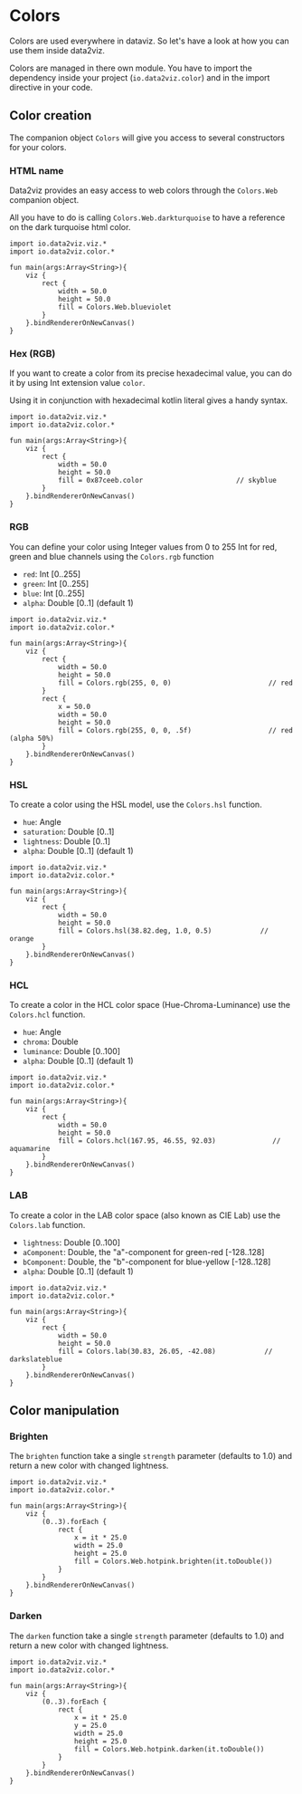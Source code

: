 # Colors

Colors are used everywhere in dataviz. So let's have a look at how you can use them 
inside data2viz.

Colors are managed in there own module. You have to import the dependency 
inside your project (`io.data2viz.color`) and in the import directive in your code.

## Color creation

The companion object `Colors` will give you access to several constructors for your colors.

### HTML name

Data2viz provides an easy access to web colors through the `Colors.Web` companion 
object. 

All you have to do is calling `Colors.Web.darkturquoise` to have a reference 
on the dark turquoise html color.

```height=50
import io.data2viz.viz.*
import io.data2viz.color.*

fun main(args:Array<String>){
    viz {
        rect {
            width = 50.0
            height = 50.0
            fill = Colors.Web.blueviolet
        }                
    }.bindRendererOnNewCanvas()
}
```

### Hex (RGB)

If you want to create a color from its precise hexadecimal value, you can do it by using 
Int extension value `color`. 

Using it in conjunction with hexadecimal kotlin literal gives a handy syntax.

```height=50 from=4 to=12
import io.data2viz.viz.*
import io.data2viz.color.*

fun main(args:Array<String>){
    viz {
        rect {
            width = 50.0
            height = 50.0
            fill = 0x87ceeb.color                       // skyblue
        }                
    }.bindRendererOnNewCanvas()
}
```

### RGB

You can define your color using Integer values from 0 to 255 Int for red, green and blue channels
using the `Colors.rgb` function

 * `red`: Int [0..255]
 * `green`: Int [0..255]
 * `blue`: Int [0..255]
 * `alpha`: Double [0..1] (default 1)

```height=50 from=4 to=18
import io.data2viz.viz.*
import io.data2viz.color.*

fun main(args:Array<String>){
    viz {
        rect {
            width = 50.0
            height = 50.0
            fill = Colors.rgb(255, 0, 0)                        // red
        }                
        rect {
            x = 50.0
            width = 50.0
            height = 50.0
            fill = Colors.rgb(255, 0, 0, .5f)                   // red (alpha 50%)
        }                   
    }.bindRendererOnNewCanvas()
}
```

### HSL

To create a color using the HSL model, use the `Colors.hsl` function.

 * `hue`: Angle
 * `saturation`: Double [0..1]
 * `lightness`: Double [0..1]
 * `alpha`: Double [0..1] (default 1)

```height=50 from=4 to=18
import io.data2viz.viz.*
import io.data2viz.color.*

fun main(args:Array<String>){
    viz {
        rect {
            width = 50.0
            height = 50.0
            fill = Colors.hsl(38.82.deg, 1.0, 0.5)            // orange
        }                   
    }.bindRendererOnNewCanvas()
}
```


### HCL

To create a color in the HCL color space (Hue-Chroma-Luminance) use the `Colors.hcl` function.

 * `hue`: Angle
 * `chroma`: Double
 * `luminance`: Double [0..100]
 * `alpha`: Double [0..1] (default 1)
 
```height=50 from=4 to=18
import io.data2viz.viz.*
import io.data2viz.color.*

fun main(args:Array<String>){
    viz {
        rect {
            width = 50.0
            height = 50.0
            fill = Colors.hcl(167.95, 46.55, 92.03)              // aquamarine
        }
    }.bindRendererOnNewCanvas()
}
```


### LAB

To create a color in the LAB color space (also known as CIE Lab) use the `Colors.lab` function.

 * `lightness`: Double [0..100]
 * `aComponent`: Double, the "a"-component for green-red [-128..128]
 * `bComponent`: Double, the "b"-component for blue-yellow [-128..128]
 * `alpha`: Double [0..1] (default 1)
 
```height=50 from=4 to=18
import io.data2viz.viz.*
import io.data2viz.color.*

fun main(args:Array<String>){
    viz {
        rect {
            width = 50.0
            height = 50.0
            fill = Colors.lab(30.83, 26.05, -42.08)            // darkslateblue
        }
    }.bindRendererOnNewCanvas()
}
```

## Color manipulation

### Brighten

The `brighten` function take a single `strength` parameter (defaults to 1.0) and return a new color 
with changed lightness.

```height=50 from=4
import io.data2viz.viz.*
import io.data2viz.color.*

fun main(args:Array<String>){
    viz {
        (0..3).forEach {
            rect {
                x = it * 25.0
                width = 25.0
                height = 25.0
                fill = Colors.Web.hotpink.brighten(it.toDouble())
            }
        }
    }.bindRendererOnNewCanvas()
}
```

### Darken

The `darken` function take a single `strength` parameter (defaults to 1.0) and return a new color 
with changed lightness.

```height=50 from=4
import io.data2viz.viz.*
import io.data2viz.color.*

fun main(args:Array<String>){
    viz {
        (0..3).forEach {
            rect {
                x = it * 25.0
                y = 25.0
                width = 25.0
                height = 25.0
                fill = Colors.Web.hotpink.darken(it.toDouble())
            }
        }
    }.bindRendererOnNewCanvas()
}
```